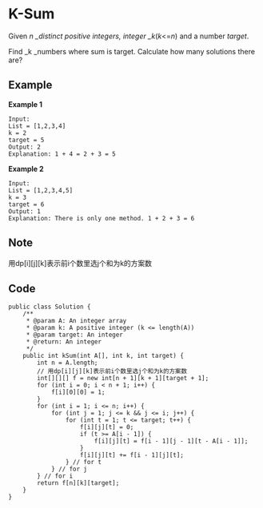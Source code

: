 # K-Sum

Given _n \_distinct positive integers, integer \_k_(_k_<=_n_) and a number _target_.

Find \_k \_numbers where sum is target. Calculate how many solutions there are?

## Example

**Example 1**

```
Input:
List = [1,2,3,4]
k = 2
target = 5
Output: 2
Explanation: 1 + 4 = 2 + 3 = 5
```

**Example 2**

```
Input:
List = [1,2,3,4,5]
k = 3
target = 6
Output: 1
Explanation: There is only one method. 1 + 2 + 3 = 6
```

## Note

用dp\[i]\[j]\[k]表示前i个数里选j个和为k的方案数

## Code

```
public class Solution {
    /**
     * @param A: An integer array
     * @param k: A positive integer (k <= length(A))
     * @param target: An integer
     * @return: An integer
     */
    public int kSum(int A[], int k, int target) {
        int n = A.length;
        // 用dp[i][j][k]表示前i个数里选j个和为k的方案数
        int[][][] f = new int[n + 1][k + 1][target + 1];
        for (int i = 0; i < n + 1; i++) {
            f[i][0][0] = 1;
        }
        for (int i = 1; i <= n; i++) {
            for (int j = 1; j <= k && j <= i; j++) {
                for (int t = 1; t <= target; t++) {
                    f[i][j][t] = 0;
                    if (t >= A[i - 1]) {
                        f[i][j][t] = f[i - 1][j - 1][t - A[i - 1]];
                    }
                    f[i][j][t] += f[i - 1][j][t];
                } // for t
            } // for j
        } // for i
        return f[n][k][target];
    }
}
```

